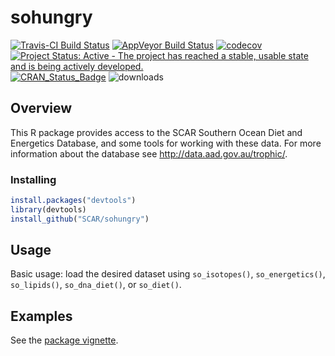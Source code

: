 
<!-- README.md is generated from README.Rmd. Please edit that file -->
sohungry
========

[![Travis-CI Build Status](https://travis-ci.org/SCAR/sohungry.svg?branch=master)](https://travis-ci.org/SCAR/sohungry) [![AppVeyor Build Status](https://ci.appveyor.com/api/projects/status/github/SCAR/sohungry?branch=master&svg=true)](https://ci.appveyor.com/project/SCAR/sohungry) [![codecov](https://codecov.io/gh/SCAR/sohungry/branch/master/graph/badge.svg)](https://codecov.io/gh/SCAR/sohungry) [![Project Status: Active - The project has reached a stable, usable state and is being actively developed.](http://www.repostatus.org/badges/latest/active.svg)](http://www.repostatus.org/#active) [![CRAN\_Status\_Badge](http://www.r-pkg.org/badges/version/sohungry)](http://cran.r-project.org/web/packages/sohungry) ![downloads](http://cranlogs.r-pkg.org/badges/grand-total/sohungry)


Overview
--------

This R package provides access to the SCAR Southern Ocean Diet and Energetics Database, and some tools for working with these data. For more information about the database see <http://data.aad.gov.au/trophic/>.

### Installing

``` r
install.packages("devtools")
library(devtools)
install_github("SCAR/sohungry")
```

Usage
-----

Basic usage: load the desired dataset using `so_isotopes()`, `so_energetics()`, `so_lipids()`, `so_dna_diet()`, or `so_diet()`.

Examples
--------

See the [package vignette](https://scar.github.io/sohungry/articles/sohungry.html).
